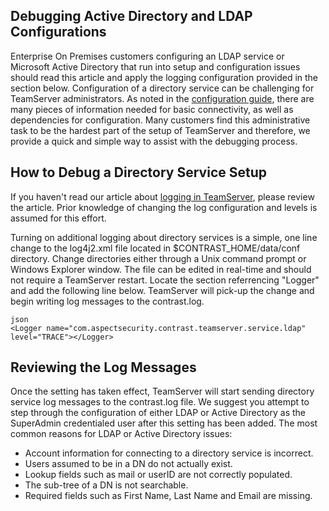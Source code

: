 <!--
title: "Debugging the Configuration of Active Directory or LDAP authentication services."
description: "Debugging the Configuration of Active Directory or LDAP authentication services."
tags: "troubleshoot authentication Debug LDAP AD logging"
-->

## Debugging Active Directory and LDAP Configurations
Enterprise On Premises customers configuring an LDAP service or Microsoft Active Directory that run into setup and configuration issues should read this article and apply the logging configuration provided in the section below. Configuration of a directory service can be challenging for TeamServer administrators. As noted in the [configuration guide](installation_setupconfig.html#ts), there are many pieces of information needed for basic connectivity, as well as dependencies for configuration. Many customers find this administrative task to be the hardest part of the setup of TeamServer and therefore, we provide a quick and simple way to assist with the debugging process.

## How to Debug a Directory Service Setup
If you haven't read our article about [logging in TeamServer](installation_setupconfig.html#log), please review the article. Prior knowledge of changing the log configuration and levels is assumed for this effort. 

Turning on additional logging about directory services is a simple, one line change to the log4j2.xml file located in $CONTRAST_HOME/data/conf directory. Change directories either through a Unix command prompt or Windows Explorer window. The file can be edited in real-time and should not require a TeamServer restart. Locate the section referrencing "Logger" and add the following line below. TeamServer will pick-up the change and begin writing log messages to the contrast.log.

```
json
<Logger name="com.aspectsecurity.contrast.teamserver.service.ldap" level="TRACE"></Logger>
```


## Reviewing the Log Messages
Once the setting has taken effect, TeamServer will start sending directory service log messages to the contrast.log file. We suggest you attempt to step through the configuration of either LDAP or Active Directory as the SuperAdmin credentialed user after this setting has been added. The most common reasons for LDAP or Active Directory issues:

* Account information for connecting to a directory service is incorrect.
* Users assumed to be in a DN do not actually exist.
* Lookup fields such as mail or userID are not correctly populated.
* The sub-tree of a DN is not searchable.
* Required fields such as First Name, Last Name and Email are missing.
